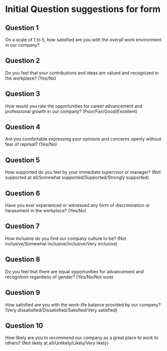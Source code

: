 # Initial Question suggestions for form 

## Question 1
On a scale of 1 to 5, how satisfied are you with the overall work environment in our company?
## Question 2
Do you feel that your contributions and ideas are valued and recognized in the workplace? (Yes/No)
## Question 3
How would you rate the opportunities for career advancement and professional growth in our company? (Poor/Fair/Good/Excellent)
## Question 4 
Are you comfortable expressing your opinions and concerns openly without fear of reprisal? (Yes/No)
## Question 5
How supported do you feel by your immediate supervisor or manager? (Not supported at all/Somewhat supported/Supported/Strongly supported)
## Question 6
Have you ever experienced or witnessed any form of discrimination or harassment in the workplace? (Yes/No)
## Question 7
How inclusive do you find our company culture to be? (Not inclusive/Somewhat inclusive/Inclusive/Very inclusive)
## Question 8
Do you feel that there are equal opportunities for advancement and recognition regardless of gender? (Yes/No/Not sure)
## Question 9
How satisfied are you with the work-life balance provided by our company? (Very dissatisfied/Dissatisfied/Satisfied/Very satisfied)
## Question 10
How likely are you to recommend our company as a great place to work to others? (Not likely at all/Unlikely/Likely/Very likely)
